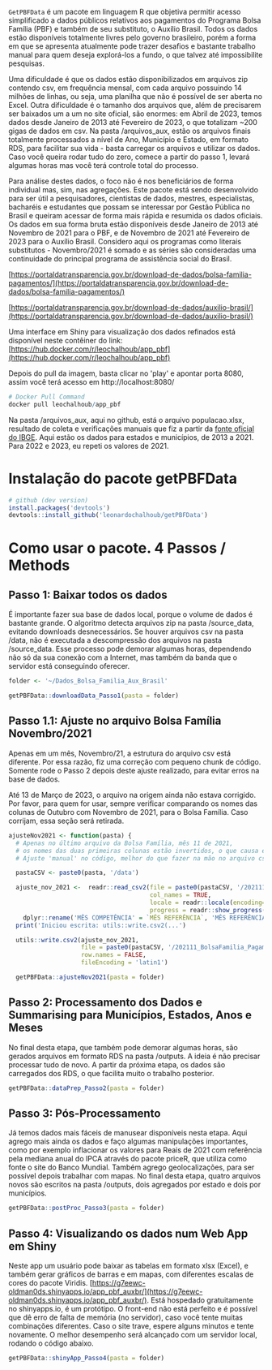 `GetPBFData` é um pacote em linguagem R que objetiva permitir acesso simplificado a dados públicos relativos aos pagamentos do Programa Bolsa Família (PBF) e também de seu substituto, o Auxílio Brasil. Todos os dados estão disponíveis totalmente livres pelo governo brasileiro, porém a forma em que se apresenta atualmente pode trazer desafios e bastante trabalho manual para quem deseja explorá-los a fundo, o que talvez até impossibilite pesquisas.

Uma dificuldade é que os dados estão disponibilizados em arquivos zip contendo csv, em frequência mensal, com cada arquivo possuindo 14 milhões de linhas, ou seja, uma planilha que não é possível de ser aberta no Excel. Outra dificuldade é o tamanho dos arquivos que, além de precisarem ser baixados um a um no site oficial, são enormes: em Abril de 2023, temos dados desde Janeiro de 2013 até Fevereiro de 2023, o que totalizam ~200 gigas de dados em csv. Na pasta /arquivos_aux, estão os arquivos finais totalmente processados a nível de Ano, Município e Estado, em formato RDS, para facilitar sua vida - basta carregar os arquivos e utilizar os dados. Caso você queira rodar tudo do zero, comece a partir do passo 1, levará algumas horas mas você terá controle total do processo.

Para análise destes dados, o foco não é nos beneficiários de forma individual mas, sim, nas agregações. Este pacote está sendo desenvolvido para ser útil a pesquisadores, cientistas de dados, mestres, especialistas, bacharéis e estudantes que possam se interessar por Gestão Pública no Brasil e queiram acessar de forma mais rápida e resumida os dados oficiais. Os dados em sua forma bruta estão disponíveis desde Janeiro de 2013 até Novembro de 2021 para o PBF, e de Novembro de 2021 até Fevereiro de 2023 para o Auxílio Brasil. Considero aqui os programas como literais substitutos - Novembro/2021 é somado e as séries são consideradas uma continuidade do principal programa de assistência social do Brasil.

[https://portaldatransparencia.gov.br/download-de-dados/bolsa-familia-pagamentos/](https://portaldatransparencia.gov.br/download-de-dados/bolsa-familia-pagamentos/)

[https://portaldatransparencia.gov.br/download-de-dados/auxilio-brasil/](https://portaldatransparencia.gov.br/download-de-dados/auxilio-brasil/)

Uma interface em Shiny para visualização dos dados refinados está disponível neste contêiner do link:  [https://hub.docker.com/r/leochalhoub/app_pbf](https://hub.docker.com/r/leochalhoub/app_pbf)

Depois do pull da imagem, basta clicar no 'play' e apontar porta 8080, assim você terá acesso em http://localhost:8080/
```r
# Docker Pull Command
docker pull leochalhoub/app_pbf
```

Na pasta /arquivos_aux, aqui no github, está o arquivo populacao.xlsx, resultado de coleta e verificações manuais que fiz a partir da [fonte oficial do IBGE](https://www.ibge.gov.br/estatisticas/sociais/populacao/9103-estimativas-de-populacao.html?edicao=17283&t=downloads). Aqui estão os dados para estados e municípios, de 2013 a 2021. Para 2022 e 2023, eu repeti os valores de 2021.


# Instalação do pacote getPBFData

```r
# github (dev version)
install.packages('devtools')
devtools::install_github('leonardochalhoub/getPBFData')
```

# Como usar o pacote. 4 Passos / Methods

## Passo 1: Baixar todos os dados
É importante fazer sua base de dados local, porque o volume de dados é bastante grande. O algoritmo detecta arquivos zip na pasta /source_data, evitando downloads desnecessários. Se houver arquivos csv na pasta /data, não é executada a descompressão dos arquivos na pasta /source_data. Esse processo pode demorar algumas horas, dependendo não só da sua conexão com a Internet, mas também da banda que o servidor está conseguindo oferecer.

```r
folder <- '~/Dados_Bolsa_Familia_Aux_Brasil'

getPBFData::downloadData_Passo1(pasta = folder)
```

## Passo 1.1: Ajuste no arquivo Bolsa Família Novembro/2021
Apenas em um mês, Novembro/21, a estrutura do arquivo csv está diferente. Por essa razão, fiz uma correção com pequeno chunk de código. Somente rode o Passo 2 depois deste ajuste realizado, para evitar erros na base de dados.

Até 13 de Março de 2023, o arquivo na origem ainda não estava corrigido. Por favor, para quem for usar, sempre verificar comparando os nomes das colunas de Outubro com Novembro de 2021, para o Bolsa Família. Caso corrijam, essa seção será retirada.

```r
ajusteNov2021 <- function(pasta) {
  # Apenas no último arquivo da Bolsa Família, mês 11 de 2021,
  # os nomes das duas primeiras colunas estão invertidos, o que causa erro no algoritmo depois.
  # Ajuste 'manual' no código, melhor do que fazer na mão no arquivo csv

  pastaCSV <- paste0(pasta, '/data')

  ajuste_nov_2021 <-  readr::read_csv2(file = paste0(pastaCSV, '/202111_BolsaFamilia_Pagamentos.csv'),
                                       col_names = TRUE,
                                       locale = readr::locale(encoding="latin1"),
                                       progress = readr::show_progress()) |>
    dplyr::rename('MÊS COMPETÊNCIA' = `MÊS REFERÊNCIA`, 'MÊS REFERÊNCIA' = `MÊS COMPETÊNCIA`)
  print('Iniciou escrita: utils::write.csv2(...')

  utils::write.csv2(ajuste_nov_2021,
                    file = paste0(pastaCSV, '/202111_BolsaFamilia_Pagamentos.csv'),
                    row.names = FALSE,
                    fileEncoding = 'latin1')

  getPBFData::ajusteNov2021(pasta = folder)
```

## Passo 2: Processamento dos Dados e Summarising para Municípios, Estados, Anos e Meses

No final desta etapa, que também pode demorar algumas horas, são gerados arquivos em formato RDS na pasta /outputs. A ideia é não precisar processar tudo de novo. A partir da próxima etapa, os dados são carregados dos RDS, o que facilita muito o trabalho posterior.

```r
getPBFData::dataPrep_Passo2(pasta = folder)
```

## Passo 3: Pós-Processamento

Já temos dados mais fáceis de manusear disponíveis nesta etapa. Aqui agrego mais ainda os dados e faço algumas manipulações importantes, como por exemplo inflacionar os valores para Reais de 2021 com referência pela mediana anual do IPCA através do pacote priceR, que utiliza como fonte o site do Banco Mundial. Também agrego geolocalizações, para ser possível depois trabalhar com mapas. No final desta etapa, quatro arquivos novos são escritos na pasta /outputs, dois agregados por estado e dois por municípios.

```r
getPBFData::postProc_Passo3(pasta = folder)
```

## Passo 4: Visualizando os dados num Web App em Shiny
Neste app um usuário pode baixar as tabelas em formato xlsx (Excel), e também gerar gráficos de barras e em mapas, com diferentes escalas de cores do pacote Viridis. [https://g7eewc-oldman0ds.shinyapps.io/app_pbf_auxbr/](https://g7eewc-oldman0ds.shinyapps.io/app_pbf_auxbr/).
Está hospedado gratuitamente no shinyapps.io, é um protótipo. O front-end não está perfeito e é possível que dê erro de falta de memória (no servidor), caso você tente muitas combinações diferentes. Caso o site trave, espere alguns minutos e tente novamente. O melhor desempenho será alcançado com um servidor local, rodando o código abaixo.

```r
getPBFData::shinyApp_Passo4(pasta = folder)
```


